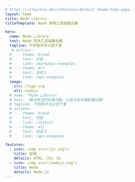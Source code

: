 ```yaml
---
# https://vitepress.dev/reference/default-theme-home-page
layout: home
title: Node Library
titleTemplate: Node 常用工具函数合集

hero:
  name: Node Library
  text: Node 常用工具函数合集
  tagline: 不积跬步无以至千里
   # actions:
  #   - theme: brand
  #     text: 开始
  #     link: /markdown-examples
  #   - theme: alt
  #     text: 自定义
  #     link: /api-examples
  image:
    src: /logo.svg
    alt: nodejs
  # name: "Node Library"
  # text: "解决常见的开发问题，以及开发环境配置问题"
  # tagline: 不积跬步无以至千里
  # actions:
  #   - theme: brand
  #     text: 开始
  #     link: /install
  #   - theme: alt
  #     text: 自定义
  #     link: /api-examples

features:
  - icon: <img src="/js.svg">
    title: 前端
    details: HTML、CSS、JS
  - icon: <img src="/nodejs.svg">
    title: Node
    details: Node.js
---
```

<style>
:root {
  --vp-home-hero-name-color: transparent;
  --vp-home-hero-name-background: -webkit-linear-gradient(120deg, #bd34fe 30%, #41d1ff);

}

</style>

